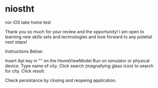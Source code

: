 # niostht
nor iOS take home test

Thank you so much for your review and the opportunity! I am open to learning new skills sets and technologies and look forward to any potetial next steps!

Instructions Below:

Insert Api key in "" on the HomeViewModel
Run on simulator or physical device.
Type name of city.
Click search (magnafying glass icon) to search for city.
Click result.

Check persistance by closing and reopeing application.

